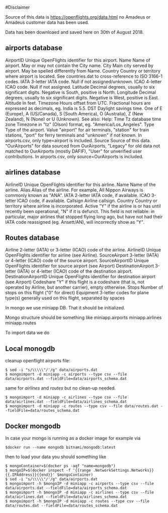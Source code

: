#Disclaimer

Source of this data is https://openflights.org/data.html no Amadeus or Amadeus customer data has been used.

Data has been downloaed and saved here on 30th of August 2018.

## airports database

AirportID	Unique OpenFlights identifier for this airport.
Name	Name of airport. May or may not contain the City name.
City	Main city served by airport. May be spelled differently from Name.
Country	Country or territory where airport is located. See countries.dat to cross-reference to ISO 3166-1 codes.
IATA	3-letter IATA code. Null if not assigned/unknown.
ICAO	4-letter ICAO code. Null if not assigned.
Latitude	Decimal degrees, usually to six significant digits. Negative is South, positive is North.
Longitude	Decimal degrees, usually to six significant digits. Negative is West, positive is East.
Altitude	In feet.
Timezone	Hours offset from UTC. Fractional hours are expressed as decimals, eg. India is 5.5.
DST	Daylight savings time. One of E (Europe), A (US/Canada), S (South America), O (Australia), Z (New Zealand), N (None) or U (Unknown). See also: Help: Time
Tz database time zone	Timezone in "tz" (Olson) format, eg. "America/Los_Angeles".
Type	Type of the airport. Value "airport" for air terminals, "station" for train stations, "port" for ferry terminals and "unknown" if not known. In airports.csv, only type=airport is included.
Source	Source of this data. "OurAirports" for data sourced from OurAirports, "Legacy" for old data not matched to OurAirports (mostly DAFIF), "User" for unverified user contributions. In airports.csv, only source=OurAirports is included.


## airlines database

AirlineID	Unique OpenFlights identifier for this airline.
Name	Name of the airline.
Alias	Alias of the airline. For example, All Nippon Airways is commonly known as "ANA".
IATA	2-letter IATA code, if available.
ICAO	3-letter ICAO code, if available.
Callsign	Airline callsign.
Country	Country or territory where airline is incorporated.
Active	"Y" if the airline is or has until recently been operational, "N" if it is defunct. This field is not reliable: in particular, major airlines that stopped flying long ago, but have not had their IATA code reassigned (eg. Ansett/AN), will incorrectly show as "Y".



## Routes database

Airline	2-letter (IATA) or 3-letter (ICAO) code of the airline.
AirlineID	Unique OpenFlights identifier for airline (see Airline).
SourceAirport	3-letter (IATA) or 4-letter (ICAO) code of the source airport.
SourceAirportID	Unique OpenFlights identifier for source airport (see Airport)
DestinationAirport	3-letter (IATA) or 4-letter (ICAO) code of the destination airport.
DestinationAirportID	Unique OpenFlights identifier for destination airport (see Airport)
Codeshare	"Y" if this flight is a codeshare (that is, not operated by Airline, but another carrier), empty otherwise.
Stops	Number of stops on this flight ("0" for direct)
Equipment	3-letter codes for plane type(s) generally used on this flight, separated by spaces



In mongo we use miniapp DB. That it should be initialized.

Mongo structure should be something like
miniapp.airports
miniapp.airlines
miniapp.routes

To import data we do


## Local monogdb

cleanup openflight airports file:

```shell
$ sed -i "s/\\\\\"/'/g" data/airports.dat
$ mongoimport -d miniapp -c airports --type csv --file data/airports.dat --fieldFile=data/airports_schema.dat
```

same for _airlines_ and _routes_ but no clean-up needed.

```shell
$ mongoimport -d miniapp -c airlines --type csv --file data/airlines.dat --fieldFile=data/airlines_schema.dat
$ mongoimport -d miniapp -c routes --type csv --file data/routes.dat --fieldFile=data/routes_schema.dat
```


## Docker mongodb

In case your mongo is running as a docker image for example via

```shell
$docker run --name mongodb bitnami/mongodb:latest
```

then to load your data you should something like

```shell
$ mongoContainer=$(docker ps -aqf "name=mongodb")
$ mongoIP=$(docker inspect -f '{{range .NetworkSettings.Networks}}{{.IPAddress}}{{end}}' $mongoContainer) 
$ sed -i "s/\\\\\"/'/g" data/airports.dat
$ mongoimport -h $mongoIP -d miniapp -c airports --type csv --file data/airports.dat --fieldFile=data/airports_schema.dat
$ mongoimport -h $mongoIP -d miniapp -c airlines --type csv --file data/airlines.dat --fieldFile=data/airlines_schema.dat
$ mongoimport -h $mongoIP -d miniapp -c routes --type csv --file data/routes.dat --fieldFile=data/routes_schema.dat
```